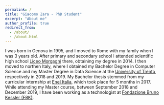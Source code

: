 ```yaml
---
permalink: /
title: "Giacomo Zara - PhD Student"
excerpt: "About me"
author_profile: true
redirect_from: 
  - /about/
  - /about.html
---
```


I was born in Genova in 1995, and I moved to Rome with my family when I was 3 years old. After primary and secondary school I attended scientific high school [Liceo Morgagni](https://www.liceomorgagni.edu.it/) there, obtaining my degree in 2014. I then moved to northen Italy, where I obtained my Bachelor Degree in Computer Science and my Master Degree in Data Science at the [University of Trento](https://www.unitn.it/), respectively in 2018 and 2019. My Bachelor thesis stemmed from my curricular internship at [Enel Italia](https://www.enel.it/), which took place for 5 months in 2017. While attending my Master course, between September 2018 and December 2019, I have been working as a technologist at [Fondazione Bruno Kessler (FBK)](https://www.fbk.eu/en/).